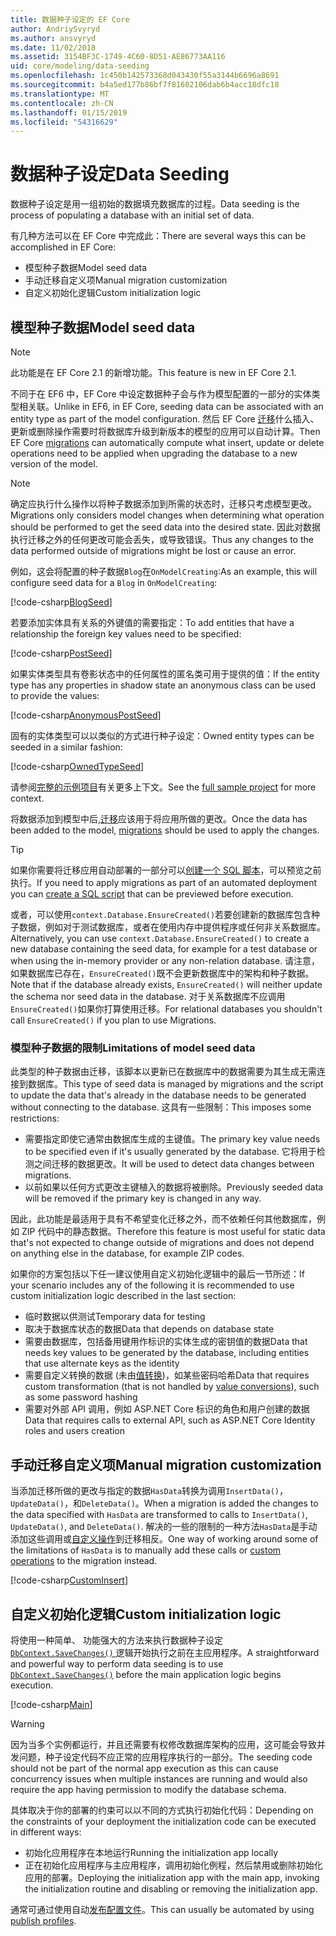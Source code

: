 ```yaml
---
title: 数据种子设定的 EF Core
author: AndriySvyryd
ms.author: ansvyryd
ms.date: 11/02/2018
ms.assetid: 3154BF3C-1749-4C60-8D51-AE86773AA116
uid: core/modeling/data-seeding
ms.openlocfilehash: 1c450b142573368d043430f55a3144b6696a8691
ms.sourcegitcommit: b4a5ed177b86bf7f81602106dab6b4acc18dfc18
ms.translationtype: MT
ms.contentlocale: zh-CN
ms.lasthandoff: 01/15/2019
ms.locfileid: "54316629"
---
```

# <a name="data-seeding"></a><span data-ttu-id="63ca3-102">数据种子设定</span><span class="sxs-lookup"><span data-stu-id="63ca3-102">Data Seeding</span></span>

<span data-ttu-id="63ca3-103">数据种子设定是用一组初始的数据填充数据库的过程。</span><span class="sxs-lookup"><span data-stu-id="63ca3-103">Data seeding is the process of populating a database with an initial set of data.</span></span>

<span data-ttu-id="63ca3-104">有几种方法可以在 EF Core 中完成此：</span><span class="sxs-lookup"><span data-stu-id="63ca3-104">There are several ways this can be accomplished in EF Core:</span></span>
* <span data-ttu-id="63ca3-105">模型种子数据</span><span class="sxs-lookup"><span data-stu-id="63ca3-105">Model seed data</span></span>
* <span data-ttu-id="63ca3-106">手动迁移自定义项</span><span class="sxs-lookup"><span data-stu-id="63ca3-106">Manual migration customization</span></span>
* <span data-ttu-id="63ca3-107">自定义初始化逻辑</span><span class="sxs-lookup"><span data-stu-id="63ca3-107">Custom initialization logic</span></span>

## <a name="model-seed-data"></a><span data-ttu-id="63ca3-108">模型种子数据</span><span class="sxs-lookup"><span data-stu-id="63ca3-108">Model seed data</span></span>

> [!NOTE]
> <span data-ttu-id="63ca3-109">此功能是在 EF Core 2.1 的新增功能。</span><span class="sxs-lookup"><span data-stu-id="63ca3-109">This feature is new in EF Core 2.1.</span></span>

<span data-ttu-id="63ca3-110">不同于在 EF6 中，EF Core 中设定数据种子会与作为模型配置的一部分的实体类型相关联。</span><span class="sxs-lookup"><span data-stu-id="63ca3-110">Unlike in EF6, in EF Core, seeding data can be associated with an entity type as part of the model configuration.</span></span> <span data-ttu-id="63ca3-111">然后 EF Core [迁移](xref:core/managing-schemas/migrations/index)什么插入、 更新或删除操作需要时将数据库升级到新版本的模型的应用可以自动计算。</span><span class="sxs-lookup"><span data-stu-id="63ca3-111">Then EF Core [migrations](xref:core/managing-schemas/migrations/index) can automatically compute what insert, update or delete operations need to be applied when upgrading the database to a new version of the model.</span></span>

> [!NOTE]
> <span data-ttu-id="63ca3-112">确定应执行什么操作以将种子数据添加到所需的状态时，迁移只考虑模型更改。</span><span class="sxs-lookup"><span data-stu-id="63ca3-112">Migrations only considers model changes when determining what operation should be performed to get the seed data into the desired state.</span></span> <span data-ttu-id="63ca3-113">因此对数据执行迁移之外的任何更改可能会丢失，或导致错误。</span><span class="sxs-lookup"><span data-stu-id="63ca3-113">Thus any changes to the data performed outside of migrations might be lost or cause an error.</span></span>

<span data-ttu-id="63ca3-114">例如，这会将配置的种子数据`Blog`在`OnModelCreating`:</span><span class="sxs-lookup"><span data-stu-id="63ca3-114">As an example, this will configure seed data for a `Blog` in `OnModelCreating`:</span></span>

[!code-csharp[BlogSeed](../../../samples/core/Modeling/DataSeeding/DataSeedingContext.cs?name=BlogSeed)]

<span data-ttu-id="63ca3-115">若要添加实体具有关系的外键值的需要指定：</span><span class="sxs-lookup"><span data-stu-id="63ca3-115">To add entities that have a relationship the foreign key values need to be specified:</span></span>

[!code-csharp[PostSeed](../../../samples/core/Modeling/DataSeeding/DataSeedingContext.cs?name=PostSeed)]

<span data-ttu-id="63ca3-116">如果实体类型具有卷影状态中的任何属性的匿名类可用于提供的值：</span><span class="sxs-lookup"><span data-stu-id="63ca3-116">If the entity type has any properties in shadow state an anonymous class can be used to provide the values:</span></span>

[!code-csharp[AnonymousPostSeed](../../../samples/core/Modeling/DataSeeding/DataSeedingContext.cs?name=AnonymousPostSeed)]

<span data-ttu-id="63ca3-117">固有的实体类型可以以类似的方式进行种子设定：</span><span class="sxs-lookup"><span data-stu-id="63ca3-117">Owned entity types can be seeded in a similar fashion:</span></span>

[!code-csharp[OwnedTypeSeed](../../../samples/core/Modeling/DataSeeding/DataSeedingContext.cs?name=OwnedTypeSeed)]

<span data-ttu-id="63ca3-118">请参阅[完整的示例项目](https://github.com/aspnet/EntityFramework.Docs/tree/master/samples/core/Modeling/DataSeeding)有关更多上下文。</span><span class="sxs-lookup"><span data-stu-id="63ca3-118">See the [full sample project](https://github.com/aspnet/EntityFramework.Docs/tree/master/samples/core/Modeling/DataSeeding) for more context.</span></span>

<span data-ttu-id="63ca3-119">将数据添加到模型中后,[迁移](xref:core/managing-schemas/migrations/index)应该用于将应用所做的更改。</span><span class="sxs-lookup"><span data-stu-id="63ca3-119">Once the data has been added to the model, [migrations](xref:core/managing-schemas/migrations/index) should be used to apply the changes.</span></span>

> [!TIP]
> <span data-ttu-id="63ca3-120">如果你需要将迁移应用自动部署的一部分可以[创建一个 SQL 脚本](xref:core/managing-schemas/migrations/index#generate-sql-scripts)，可以预览之前执行。</span><span class="sxs-lookup"><span data-stu-id="63ca3-120">If you need to apply migrations as part of an automated deployment you can [create a SQL script](xref:core/managing-schemas/migrations/index#generate-sql-scripts) that can be previewed before execution.</span></span>

<span data-ttu-id="63ca3-121">或者，可以使用`context.Database.EnsureCreated()`若要创建新的数据库包含种子数据，例如对于测试数据库，或者在使用内存中提供程序或任何非关系数据库。</span><span class="sxs-lookup"><span data-stu-id="63ca3-121">Alternatively, you can use `context.Database.EnsureCreated()` to create a new database containing the seed data, for example for a test database or when using the in-memory provider or any non-relation database.</span></span> <span data-ttu-id="63ca3-122">请注意，如果数据库已存在，`EnsureCreated()`既不会更新数据库中的架构和种子数据。</span><span class="sxs-lookup"><span data-stu-id="63ca3-122">Note that if the database already exists, `EnsureCreated()` will neither update the schema nor seed data in the database.</span></span> <span data-ttu-id="63ca3-123">对于关系数据库不应调用`EnsureCreated()`如果你打算使用迁移。</span><span class="sxs-lookup"><span data-stu-id="63ca3-123">For relational databases you shouldn't call `EnsureCreated()` if you plan to use Migrations.</span></span>

### <a name="limitations-of-model-seed-data"></a><span data-ttu-id="63ca3-124">模型种子数据的限制</span><span class="sxs-lookup"><span data-stu-id="63ca3-124">Limitations of model seed data</span></span>

<span data-ttu-id="63ca3-125">此类型的种子数据由迁移，该脚本以更新已在数据库中的数据需要为其生成无需连接到数据库。</span><span class="sxs-lookup"><span data-stu-id="63ca3-125">This type of seed data is managed by migrations and the script to update the data that's already in the database needs to be generated without connecting to the database.</span></span> <span data-ttu-id="63ca3-126">这具有一些限制：</span><span class="sxs-lookup"><span data-stu-id="63ca3-126">This imposes some restrictions:</span></span>
* <span data-ttu-id="63ca3-127">需要指定即使它通常由数据库生成的主键值。</span><span class="sxs-lookup"><span data-stu-id="63ca3-127">The primary key value needs to be specified even if it's usually generated by the database.</span></span> <span data-ttu-id="63ca3-128">它将用于检测之间迁移的数据更改。</span><span class="sxs-lookup"><span data-stu-id="63ca3-128">It will be used to detect data changes between migrations.</span></span>
* <span data-ttu-id="63ca3-129">以前如果以任何方式更改主键植入的数据将被删除。</span><span class="sxs-lookup"><span data-stu-id="63ca3-129">Previously seeded data will be removed if the primary key is changed in any way.</span></span>

<span data-ttu-id="63ca3-130">因此，此功能是最适用于具有不希望变化迁移之外，而不依赖任何其他数据库，例如 ZIP 代码中的静态数据。</span><span class="sxs-lookup"><span data-stu-id="63ca3-130">Therefore this feature is most useful for static data that's not expected to change outside of migrations and does not depend on anything else in the database, for example ZIP codes.</span></span>

<span data-ttu-id="63ca3-131">如果你的方案包括以下任一建议使用自定义初始化逻辑中的最后一节所述：</span><span class="sxs-lookup"><span data-stu-id="63ca3-131">If your scenario includes any of the following it is recommended to use custom initialization logic described in the last section:</span></span>
* <span data-ttu-id="63ca3-132">临时数据以供测试</span><span class="sxs-lookup"><span data-stu-id="63ca3-132">Temporary data for testing</span></span>
* <span data-ttu-id="63ca3-133">取决于数据库状态的数据</span><span class="sxs-lookup"><span data-stu-id="63ca3-133">Data that depends on database state</span></span>
* <span data-ttu-id="63ca3-134">需要由数据库，包括备用键用作标识的实体生成的密钥值的数据</span><span class="sxs-lookup"><span data-stu-id="63ca3-134">Data that needs key values to be generated by the database, including entities that use alternate keys as the identity</span></span>
* <span data-ttu-id="63ca3-135">需要自定义转换的数据 (未由[值转换](xref:core/modeling/value-conversions))，如某些密码哈希</span><span class="sxs-lookup"><span data-stu-id="63ca3-135">Data that requires custom transformation (that is not handled by [value conversions](xref:core/modeling/value-conversions)), such as some password hashing</span></span>
* <span data-ttu-id="63ca3-136">需要对外部 API 调用，例如 ASP.NET Core 标识的角色和用户创建的数据</span><span class="sxs-lookup"><span data-stu-id="63ca3-136">Data that requires calls to external API, such as ASP.NET Core Identity roles and users creation</span></span>

## <a name="manual-migration-customization"></a><span data-ttu-id="63ca3-137">手动迁移自定义项</span><span class="sxs-lookup"><span data-stu-id="63ca3-137">Manual migration customization</span></span>

<span data-ttu-id="63ca3-138">当添加迁移所做的更改与指定的数据`HasData`转换为调用`InsertData()`， `UpdateData()`，和`DeleteData()`。</span><span class="sxs-lookup"><span data-stu-id="63ca3-138">When a migration is added the changes to the data specified with `HasData` are transformed to calls to `InsertData()`, `UpdateData()`, and `DeleteData()`.</span></span> <span data-ttu-id="63ca3-139">解决的一些的限制的一种方法`HasData`是手动添加这些调用或[自定义操作](xref:core/managing-schemas/migrations/operations)到迁移相反。</span><span class="sxs-lookup"><span data-stu-id="63ca3-139">One way of working around some of the limitations of `HasData` is to manually add these calls or [custom operations](xref:core/managing-schemas/migrations/operations) to the migration instead.</span></span>

[!code-csharp[CustomInsert](../../../samples/core/Modeling/DataSeeding/Migrations/20181102235626_Initial.cs?name=CustomInsert)]

## <a name="custom-initialization-logic"></a><span data-ttu-id="63ca3-140">自定义初始化逻辑</span><span class="sxs-lookup"><span data-stu-id="63ca3-140">Custom initialization logic</span></span>

<span data-ttu-id="63ca3-141">将使用一种简单、 功能强大的方法来执行数据种子设定[ `DbContext.SaveChanges()` ](xref:core/saving/index)逻辑开始执行之前在主应用程序。</span><span class="sxs-lookup"><span data-stu-id="63ca3-141">A straightforward and powerful way to perform data seeding is to use [`DbContext.SaveChanges()`](xref:core/saving/index) before the main application logic begins execution.</span></span>

[!code-csharp[Main](../../../samples/core/Modeling/DataSeeding/Program.cs?name=CustomSeeding)]

> [!WARNING]
> <span data-ttu-id="63ca3-142">因为当多个实例都运行，并且还需要有权修改数据库架构的应用，这可能会导致并发问题，种子设定代码不应正常的应用程序执行的一部分。</span><span class="sxs-lookup"><span data-stu-id="63ca3-142">The seeding code should not be part of the normal app execution as this can cause concurrency issues when multiple instances are running and would also require the app having permission to modify the database schema.</span></span>

<span data-ttu-id="63ca3-143">具体取决于你的部署的约束可以以不同的方式执行初始化代码：</span><span class="sxs-lookup"><span data-stu-id="63ca3-143">Depending on the constraints of your deployment the initialization code can be executed in different ways:</span></span>
* <span data-ttu-id="63ca3-144">初始化应用程序在本地运行</span><span class="sxs-lookup"><span data-stu-id="63ca3-144">Running the initialization app locally</span></span>
* <span data-ttu-id="63ca3-145">正在初始化应用程序与主应用程序，调用初始化例程，然后禁用或删除初始化应用的部署。</span><span class="sxs-lookup"><span data-stu-id="63ca3-145">Deploying the initialization app with the main app, invoking the initialization routine and disabling or removing the initialization app.</span></span>

<span data-ttu-id="63ca3-146">通常可通过使用自动[发布配置文件](https://docs.microsoft.com/en-us/aspnet/core/host-and-deploy/visual-studio-publish-profiles)。</span><span class="sxs-lookup"><span data-stu-id="63ca3-146">This can usually be automated by using [publish profiles](https://docs.microsoft.com/en-us/aspnet/core/host-and-deploy/visual-studio-publish-profiles).</span></span>
